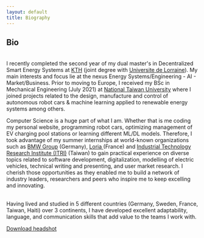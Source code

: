 ```yaml
---
layout: default
title: Biography
---
```


## Bio

<br> I recently completed the second year of my dual master's in Decentralized Smart Energy Systems at <a href="https://www.kth.se/en">KTH</a> (joint degree with <a href="https://www.univ-lorraine.fr/en/univ-lorraine/">Universite de Lorraine</a>). My main interests and focus lie at the nexus Energy Systems/Engineering - AI - Market/Business. Prior to moving to Europe, I received my BSc in Mechanical Engineering (July 2021) at <a href="https://www.ntu.edu.tw/english/">National Taiwan University</a> where I joined projects related to the design, manufacture and control of autonomous robot cars & machine learning applied to renewable energy systems among others.<br>

Computer Science is a huge part of what I am. Whether that is me coding my personal website, programming robot cars, optimizing management of EV charging pool stations or learning different ML/DL models. Therefore, I took advantage of my summer internships at world-known organizations such as <a href="https://www.bmwgroup.com/en.html">BMW Group</a> (Germany), <a href="https://www.loria.fr/en/"> Loria </a> (France) and <a href="https://www.itri.org.tw/english/index.aspx"> Industrial Technology Research Institute (ITRI)</a> (Taiwan) to gain practical experience on diverse topics related to software development, digitalization, modelling of electric vehicles, technical writing and presenting, and user market research. I cherish those opportunities as they enabled me to build a network of industry leaders, researchers and peers who inspire me to keep excelling and innovating.

<br> Having lived and studied in 5 different countries (Germany, Sweden, France, Taiwan, Haiti) over 3 continents, I have developed excellent adaptability, language, and communication skills that add value to the teams I work with. <br>
									


<a href="/static/img/Emmanuel_Mompremier_IDPhoto.jpg" download>Download headshot</a>
